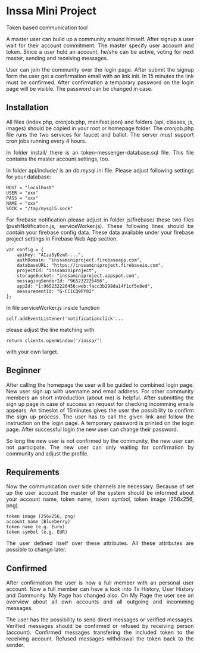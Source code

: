 # Inssa Mini Project

Token based communication tool

<p align="justify">
A master user can build up a community around himself. After signup a user wait for their account commitment. The master specify user account and token.
Since a user hold an account, he/she can be active, voting for next master, sending and receiving messages.
</p>


<p align="justify">
User can join the community over the login page. After submit the signup form the user get a confirmation email with an link init. 
In 15 minutes the link must be confirmed. After confirmation a temporary password on the login page will be visible.
The password can be changed in case.
</p>

## Installation

<p align="justify">
All files (index.php, cronjob.php, manifest.json) and folders (api, classes, js, images) should be copied in your root or homepage folder.
The cronjob.php file runs the two services for faucet and ballot. The server must support cron jobs running every 4 hours.
</p>

<p align="justify">
In folder install/ there is an token-messenger-database.sql file. This file contains the master account settings, too.
</p>

<p align="justify">
In folder api/include/ is an db.mysql.ini file. Please adjust following settings for your database:
</p>

```
HOST = "localhost"
USER = "xxx"
PASS = "xxx"
NAME = "xxx"
SOCK = "/tmp/mysql5.sock"
```

<p align="justify">
For firebase notification please adjust in folder js/firebase/ these two files (pushNotification.js, serviceWorker.js).
These following lines should be contain your firebase config data. These data available under your firebase project settings 
in Firebase Web App section.
</p>

```
var config = {
    apiKey: "AIzaSyDzmO-...",
    authDomain: "inssaminiproject.firebaseapp.com",
    databaseURL: "https://inssaminiproject.firebaseio.com",
    projectId: "inssaminiproject",
    storageBucket: "inssaminiproject.appspot.com",
    messagingSenderId: "965232226456",
    appId: "1:965232226456:web:facc3b298da14f1cf5e0ed",
    measurementId: "G-CC1CQ9PY02"
};
```

In file serviceWorker.js inside function 
```
self.addEventListener('notificationclick'...
``` 
please adjust the line matching with 
```
return clients.openWindow('/inssa/')
``` 
with your own target.

## Beginner

<p align="justify">
After calling the homepage the user will be guided to combined login page. New user sign up with username and email address. 
For other community members an short introduction (about me) is helpful. After submitting the sign up page in case of success
an request for checking incomming emails appears. An timeslot of 15minutes gives the user the possibility to confirm the sign up process.
The user has to call the given link and follow the instruction on the login page. A temporary password is printed on the login page.
After successful login the new user can change their password.
</p>

<p align="justify">
So long the new user is not confirmed by the community, the new user can not participate. 
The new user can only waiting for confirmation by community and adjust the profile.
</p>

## Requirements

<p align="justify">
Now the communication over side channels are necessary. Because of set up the user account the master of the system should be informed about your 
account name, token name, token symbol, token image (256x256, png).
</p>

```
token image (256x256, png)
account name (Blueberry)
token name (e.g. Euro)
token symbol (e.g. EUR)
```

<p align="justify">
The user defined itself over these attributes. All these attributes are possible to change later. 
</p>

## Confirmed

<p align="justify">
After confirmation the user is now a full member with an personal user account. 
Now a full member can have a look into Tx History, User History and Community.
My Page has changed also. On My Page the user see an overview about all own accounts and all outgoing and incomming messages.
</p>

<p align="justify">
The user has the possibility to send direct messages or verified messages. 
Verified messages should be confirmed or refused by receiving person (account).
Confirmed messages transfering the included token to the receiving account.
Refused messages withdrawal the token back to the sender.
</p>

